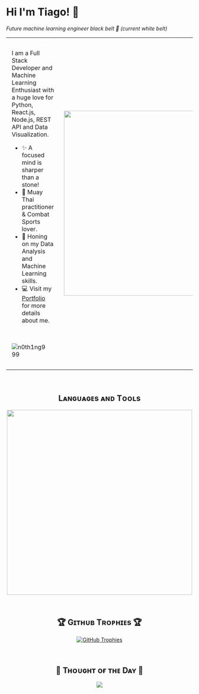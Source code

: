 <!--Header Name-->
# Hi I'm Tiago! 👋
*Future machine learning engineer black belt 🥋 (current white belt)*
<br /> 

<!--Start Intro-->
<table> 
  <tr>
    <td style="padding:15px">
    <p align="left">I am a Full Stack Developer and Machine Learning Enthusiast with a huge love for Python, React.js, Node.js, REST API and Data Visualization. </p>
      
  - ✨ A focused mind is sharper than a stone!
  - 🥊 Muay Thai practitioner & Combat Sports lover.
  - 🌱 Honing on my Data Analysis and Machine Learning skills.
  - 💻 Visit my [Portfolio]() for more details about me.
  <br/>
  <!--Profile Count Badge-->
  <p align="left">
    <img src="https://komarev.com/ghpvc/?username=n0th1ng999&label=Profile%20views&color=770677&style=for-the-badge&logo=star" alt="n0th1ng999" style="padding-right:20px;" />
  </p>
  </td>
    <td>
    <!--Cute cat image-->
    <img  align="right" width="500px" src="https://i.pinimg.com/enabled/564x/79/1b/3a/791b3a33b2ce3320ca1817310ad9ae58.jpg">
    </td>
  </tr>
</table>


<br />

<!--Languages and Tools Section-->       
<h2 align="center">Lᴀɴɢᴜᴀɢᴇs ᴀɴᴅ Tᴏᴏʟs</h2> 
<p align="center">
<img width="500px"  src="https://skillicons.dev/icons?i=py,pytorch,scikitlearn,js,typescript,html,css,react,next,vue,pinia,sequelize,nodejs,express,md,mysql,mongo,git,vscode,docker,postman,linux,figma,go&perline=10"  />
</p>
<br />


<!--Trophies Section-->   
<h2 align="center">🏆 Gɪᴛʜᴜʙ Tʀᴏᴘʜɪᴇs 🏆</h2>
<p align="center">
  <a href="https://github.com/n0th1ng999/github-profile-trophy">
    <img src="https://github-profile-trophy.vercel.app/?username=n0th1ng999&row=2&column=6&margin-w=20&margin-h=20" alt="GitHub Trophies">
  </a>
</p>
<br />

<!--Dynamic Quote card updated everyday at 12 PM--> 
<h2 align="center">🌟 Tʜᴏᴜɢʜᴛ ᴏғ ᴛʜᴇ Dᴀʏ 🌟</h2>

<!--STARTS_HERE_QUOTE_CARD-->
<p align="center">
    <img src="https://readme-daily-quotes.vercel.app/api?author=Tiago&quoteCategory=Humorous&theme=dark&bg_color=0d1117&author_color=eee">
</p>
<!--ENDS_HERE_QUOTE_CARD-->


<!--Contact Section--> 

<!--
<h2 align="center">🤝 Cᴏɴɴᴇᴄᴛ Wɪᴛʜ Mᴇ 🤝 </h2> 
-->
